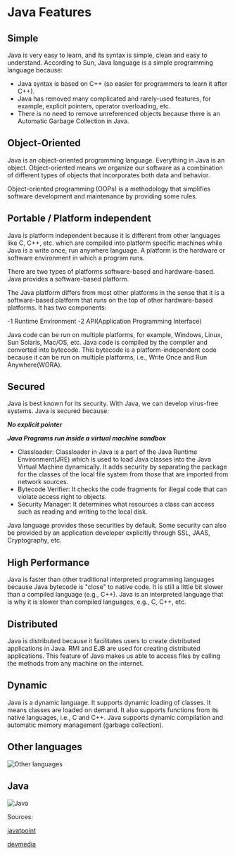 # Java Features

## Simple

Java is very easy to learn, and its syntax is simple, clean and easy to understand. According to Sun, Java language is a simple programming language because:
   * Java syntax is based on C++ (so easier for programmers to learn it after C++).
   * Java has removed many complicated and rarely-used features, for example, explicit pointers, operator overloading, etc.
   * There is no need to remove unreferenced objects because there is an Automatic Garbage Collection in Java.

## Object-Oriented

Java is an object-oriented programming language. Everything in Java is an object. Object-oriented means we organize our software as a combination of different types of objects that incorporates both data and behavior.

Object-oriented programming (OOPs) is a methodology that simplifies software development and maintenance by providing some rules.

## Portable / Platform independent

Java is platform independent because it is different from other languages like C, C++, etc. which are compiled into platform specific machines while Java is a write once, run anywhere language. A platform is the hardware or software environment in which a program runs.

There are two types of platforms software-based and hardware-based. Java provides a software-based platform.

The Java platform differs from most other platforms in the sense that it is a software-based platform that runs on the top of other hardware-based platforms. It has two components:

-1 Runtime Environment
-2 API(Application Programming Interface)

Java code can be run on multiple platforms, for example, Windows, Linux, Sun Solaris, Mac/OS, etc. Java code is compiled by the compiler and converted into bytecode. This bytecode is a platform-independent code because it can be run on multiple platforms, i.e., Write Once and Run Anywhere(WORA).

## Secured

Java is best known for its security. With Java, we can develop virus-free systems. Java is secured because:

**_No explicit pointer_** 

**_Java Programs run inside a virtual machine sandbox_**

* Classloader: Classloader in Java is a part of the Java Runtime Environment(JRE) which is used to load Java classes into the Java Virtual Machine dynamically. It adds security by separating the package for the classes of the local file system from those that are imported from network sources.
* Bytecode Verifier: It checks the code fragments for illegal code that can violate access right to objects.
* Security Manager: It determines what resources a class can access such as reading and writing to the local disk.

Java language provides these securities by default. Some security can also be provided by an application developer explicitly through SSL, JAAS, Cryptography, etc.

## High Performance

Java is faster than other traditional interpreted programming languages because Java bytecode is "close" to native code. It is still a little bit slower than a compiled language (e.g., C++). Java is an interpreted language that is why it is slower than compiled languages, e.g., C, C++, etc.

## Distributed

Java is distributed because it facilitates users to create distributed applications in Java. RMI and EJB are used for creating distributed applications. This feature of Java makes us able to access files by calling the methods from any machine on the internet.

## Dynamic

Java is a dynamic language. It supports dynamic loading of classes. It means classes are loaded on demand. It also supports functions from its native languages, i.e., C and C++.
Java supports dynamic compilation and automatic memory management (garbage collection).

## Other languages

![Other languages](https://github.com/jsouzadev/java-fundamentals-wiki/blob/master/.gitbook/assets/comparative-platform-1.jpg)

## Java

![Java](https://github.com/jsouzadev/java-fundamentals-wiki/blob/master/.gitbook/assets/comparative-platform-2.jpg)

Sources:

[javatpoint](https://www.javatpoint.com/features-of-java)

[devmedia](https://www.devmedia.com.br/java-historia-e-principais-conceitos/25178)
